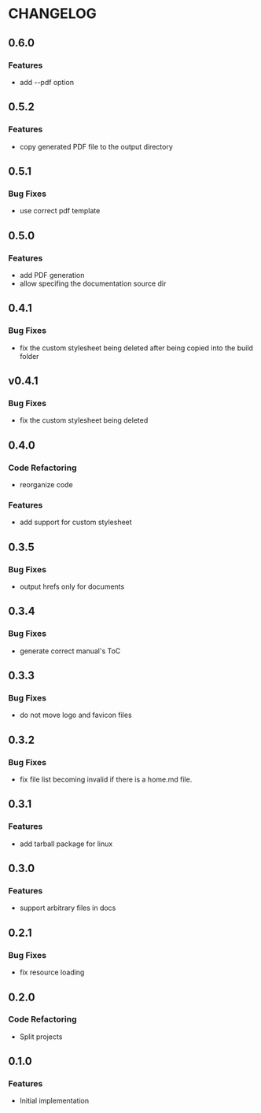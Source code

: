 # CHANGELOG


## 0.6.0

### Features

* add --pdf option


## 0.5.2

### Features

* copy generated PDF file to the output directory


## 0.5.1

### Bug Fixes

* use correct pdf template


## 0.5.0

### Features

* add PDF generation
* allow specifing the documentation source dir


## 0.4.1

### Bug Fixes

* fix the custom stylesheet being deleted after being copied into the build folder


## v0.4.1

### Bug Fixes

* fix the custom stylesheet being deleted


## 0.4.0

### Code Refactoring

* reorganize code

### Features

* add support for custom stylesheet


## 0.3.5

### Bug Fixes

* output hrefs only for documents


## 0.3.4

### Bug Fixes

* generate correct manual's ToC


## 0.3.3

### Bug Fixes

* do not move logo and favicon files


## 0.3.2

### Bug Fixes

* fix file list becoming invalid if there is a home.md file.


## 0.3.1

### Features

* add tarball package for linux


## 0.3.0

### Features

* support arbitrary files in docs


## 0.2.1

### Bug Fixes

* fix resource loading


## 0.2.0

### Code Refactoring

* Split projects


## 0.1.0

### Features

* Initial implementation

